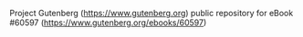 Project Gutenberg (https://www.gutenberg.org) public repository for
eBook #60597 (https://www.gutenberg.org/ebooks/60597)
